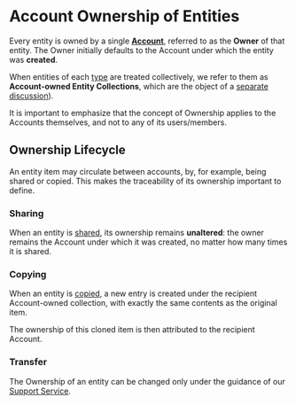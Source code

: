 # Account Ownership of Entities 

Every entity is owned by a single **[Account](../accounts/overview.md)**, referred to as the **Owner** of that entity. The Owner initially defaults to the Account under which the entity was **created**. 

When entities of each [type](overview.md) are treated collectively, we refer to them as **Account-owned Entity Collections**, which are the object of a [separate discussion](../accounts/collections.md)).

It is important to emphasize that the concept of Ownership applies to the Accounts themselves, and not to any of its  users/members.

## Ownership Lifecycle

An entity item may circulate between accounts, by, for example, being shared or copied. This makes the traceability of its ownership important to define.

### Sharing

When an entity is [shared](../collaboration/sharing/ui.md), its ownership remains **unaltered**: the owner remains the Account under which it was created, no matter how many times it is shared.

### Copying

When an entity is [copied](../entities-general/actions/clone.md), a new entry is created under the recipient Account-owned collection, with exactly the same contents as the original item. 

The ownership of this cloned item is then attributed to the recipient Account.

### Transfer

The Ownership of an entity can be changed only under the guidance of our [Support Service](../ui/support.md).
